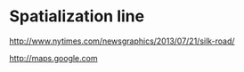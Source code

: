 # Spatialization line


http://www.nytimes.com/newsgraphics/2013/07/21/silk-road/

http://maps.google.com
